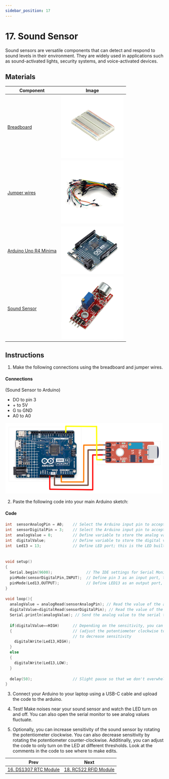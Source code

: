 ```yaml
---
sidebar_position: 17
---
```

# 17. Sound Sensor
Sound sensors are versatile components that can detect and respond to sound levels in their environment. They are widely used in applications such as sound-activated lights, security systems, and voice-activated devices.

## Materials
| Component                                   | Image                                                         |
|---------------------------------------------|---------------------------------------------------------------|
| [Breadboard](https://www.canadarobotix.com/products/160)                                  | <img src="/img/docs/UNO-R4-Starter-Kit/breadboard.webp" width="200" />|
| [Jumper wires](https://www.canadarobotix.com/products/922)                                | <img src="/img/docs/UNO-R4-Starter-Kit/jumper-wires.webp" width="200"  />|
| [Arduino Uno R4 Minima](https://www.canadarobotix.com/collections/featured-1/products/3060)| <img src="/img/docs/UNO-R4-Starter-Kit/arduino-r4-minima.webp" width="200" />|
| [Sound Sensor](https://www.canadarobotix.com/products/2105)                                | <img src="/img/docs/UNO-R4-Starter-Kit/sound-sensor.webp" width="200"/>|

## Instructions

1. Make the following connections using the breadboard and jumper wires.
#### Connections
(Sound Sensor to Arduino)
- DO to pin 3
- \+ to 5V
- G to GND
- A0 to A0
<img src="/img/docs/UNO-R4-Starter-Kit/sound-sensor.png" width="500"/>

2. Paste the following code into your main Arduino sketch:
#### Code
```cpp
int  sensorAnalogPin = A0;    // Select the Arduino input pin to accept the Sound Sensor's analog output 
int  sensorDigitalPin = 3;    // Select the Arduino input pin to accept the Sound Sensor's digital output
int  analogValue = 0;         // Define variable to store the analog value coming from the Sound Sensor
int  digitalValue;            // Define variable to store the digital value coming from the Sound Sensor
int  Led13 = 13;              // Define LED port; this is the LED built in to the Arduino (labled L)
                        

void setup()
{
  Serial.begin(9600);               // The IDE settings for Serial Monitor/Plotter (preferred) must match this speed
  pinMode(sensorDigitalPin,INPUT);  // Define pin 3 as an input port, to accept digital input
  pinMode(Led13,OUTPUT);            // Define LED13 as an output port, to indicate digital trigger reached
}

void loop(){
  analogValue = analogRead(sensorAnalogPin); // Read the value of the analog interface A0 assigned to digitalValue 
  digitalValue=digitalRead(sensorDigitalPin); // Read the value of the digital interface 3 assigned to digitalValue 
  Serial.println(analogValue); // Send the analog value to the serial transmit interface
  
  if(digitalValue==HIGH)      // Depending on the sensitivity, you can compare the analog value with the threshold
  {                           // (adjust the potentiometer clockwise to increase sensitivity, and counter-clockwise
                              // to decrease sensitivity
    digitalWrite(Led13,HIGH);
  }
  else
  {
    digitalWrite(Led13,LOW);
  }
  
  delay(50);                  // Slight pause so that we don't overwhelm the serial interface
}
```

3. Connect your Arduino to your laptop using a USB-C cable and upload the code to the arduino.

4. Test! Make noises near your sound sensor and watch the LED turn on and off. You can also open the serial monitor to see analog values fluctuate.

5. Optionally, you can increase sensitivity of the sound sensor by rotating the potentiometer clockwise. You can also decrease sensitivity by rotating the potentiometer counter-clockwise. Additinally, you can adjust the code to only turn on the LED at different thresholds. Look at the comments in the code to see where to make edits.

|Prev|Next|
|---|---|
|[16. DS1307 RTC Module](DS1307-RTC-Module.md)|[18. RC522 RFID Module](RFID-Module.md)|